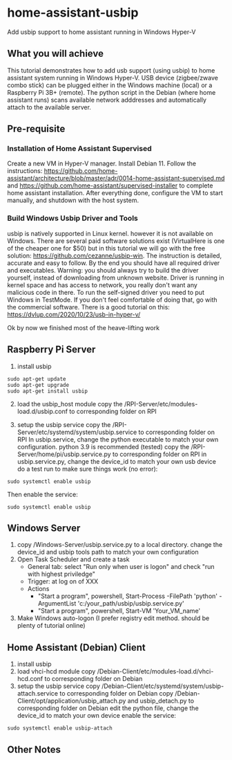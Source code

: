 # home-assistant-usbip
Add usbip support to home assistant running in Windows Hyper-V

## What you will achieve
This tutorial demonstrates how to add usb support (using usbip) to home assistant system running in Windows Hyper-V. USB device (zigbee/zwave combo stick) can be plugged either in the Windows machine (local) or a Raspberry Pi 3B+ (remote). The python script in the Debian (where home assistant runs) scans available network adddresses and automatically attach to the available server.

## Pre-requisite
### Installation of Home Assistant Supervised
Create a new VM in Hyper-V manager. Install Debian 11. Follow the instructions: https://github.com/home-assistant/architecture/blob/master/adr/0014-home-assistant-supervised.md and https://github.com/home-assistant/supervised-installer to complete home assistant installation. After everything done, configure the VM to start manually, and shutdown with the host system.

### Build Windows Usbip Driver and Tools
usbip is natively supported in Linux kernel. however it is not available on Windows. There are several paid software solutions exist (VirtualHere is one of the cheaper one for $50) but in this tutorial we will go with the free solution: https://github.com/cezanne/usbip-win. The instruction is detailed, accurate and easy to follow. By the end you should have all required driver and executables. Warning: you should always try to build the driver yourself, instead of downloading from unknown website. Driver is running in kernel space and has access to network, you really don't want any malicious code in there. To run the self-signed driver you need to put Windows in TestMode. If you don't feel comfortable of doing that, go with the commercial software. There is a good tutorial on this: https://dvlup.com/2020/10/23/usb-in-hyper-v/

Ok by now we finished most of the heave-lifting work

## Raspberry Pi Server
1. install usbip
```
sudo apt-get update
sudo apt-get upgrade
sudo apt-get install usbip
```
2. load the usbip_host module
copy the /RPI-Server/etc/modules-load.d/usbip.conf to corresponding folder on RPI

3. setup the usbip service
copy the /RPI-Server/etc/systemd/system/usbip.service to corresponding folder on RPI
In usbip.service, change the python executable to match your own configuration. python 3.9 is recommended (tested)
copy the /RPI-Server/home/pi/usbip.service.py to corresponding folder on RPI
in usbip.service.py, change the device_id to match your own usb device
do a test run to make sure things work (no error):
```
sudo systemctl enable usbip
```
Then enable the service:
```
sudo systemctl enable usbip
```
## Windows Server
1. copy /Windows-Server/usbip.service.py to a local directory. change the device_id and usbip tools path to match your own configuration
2. Open Task Scheduler and create a task
   - General tab: select "Run only when user is logon" and check "run with highest priviledge"
   - Trigger: at log on of XXX
   - Actions
     - "Start a program", powershell, Start-Process -FilePath 'python' -ArgumentList 'c:/your_path/usbip/usbip.service.py'
     - "Start a program", powershell, Start-VM 'Your_VM_name'
3. Make Windows auto-logon (I prefer registry edit method. should be plenty of tutorial online)

## Home Assistant (Debian) Client 
1. install usbip
2. load vhci-hcd module
copy /Debian-Client/etc/modules-load.d/vhci-hcd.conf to corresponding folder on Debian
3. setup the usbip service
copy /Debian-Client/etc/systemd/system/usbip-attach.service to corresponding folder on Debian
copy /Debian-Client/opt/application/usbip_attach.py and usbip_detach.py to corresponding folder on Debian
edit the python file, change the device_id to match your own device
enable the service:
```
sudo systemctl enable usbip-attach
```
## Other Notes
